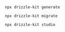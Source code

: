```cria migration
npx drizzle-kit generate
```
```rota migration
npx drizzle-kit migrate
```
```mostra a tabela que foi criada
npx drizzle-kit studio
```